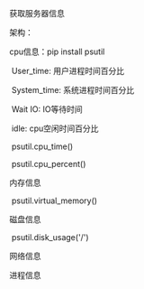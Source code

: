 获取服务器信息

架构：

cpu信息：pip install psutil

​	User_time: 用户进程时间百分比

​	System_time: 系统进程时间百分比

​	Wait IO: IO等待时间

​	idle: cpu空闲时间百分比

​	psutil.cpu_time()

​	psutil.cpu_percent()

内存信息

​	psutil.virtual_memory()

磁盘信息

​	psutil.disk_usage('/')

网络信息

进程信息